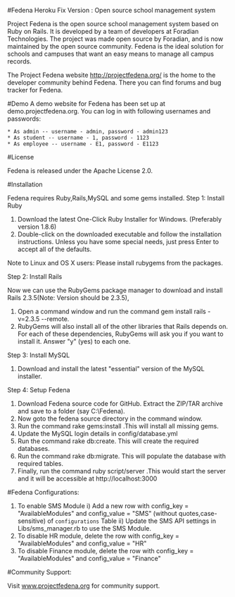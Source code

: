 #Fedena Heroku Fix Version : Open source school management system

Project Fedena is the open source school management system based on Ruby on Rails. It is developed by a team of developers at Foradian Technologies. The project was made open source by Foradian, and is now maintained by the open source community. Fedena is the ideal solution for schools and campuses that want an easy means to manage all campus records.

The Project Fedena website http://projectfedena.org/ is the home to the developer community behind Fedena. There you can find forums and bug tracker for Fedena.

#Demo
A demo website for Fedena has been set up at demo.projectfedena.org. You can log in with following usernames and passwords:

    * As admin -- username - admin, password - admin123
    * As student -- username - 1, password - 1123
    * As employee -- username - E1, password - E1123

#License

Fedena is released under the Apache License 2.0.

#Installation

Fedena requires Ruby,Rails,MySQL and some gems installed.
Step 1: Install Ruby

   1. Download the latest One-Click Ruby Installer for Windows. (Preferably version 1.8.6)
   2. Double-click on the downloaded executable and follow the installation instructions. Unless you have some special needs, just press Enter to accept all of the defaults.

Note to Linux and OS X users: Please install rubygems from the packages.

Step 2: Install Rails

Now we can use the RubyGems package manager to download and install Rails 2.3.5(Note: Version should be 2.3.5),

   1. Open a command window and run the command gem install rails -v=2.3.5 --remote.
   2. RubyGems will also install all of the other libraries that Rails depends on. For each of these dependencies, RubyGems will ask you if you want to install it. Answer "y" (yes) to each one.

Step 3: Install MySQL

   1. Download  and install the latest "essential" version of the MySQL installer.


Step 4: Setup Fedena

   1. Download Fedena source code for GitHub. Extract the ZIP/TAR archive and save to a folder (say C:\Fedena).
   2. Now goto the fedena source directory in the command window.
   3. Run the command  rake gems:install .This will install all missing gems.
   4. Update the MySQL login details in config/database.yml
   5. Run the command  rake db:create. This will create the required databases.
   6. Run the command  rake db:migrate. This will populate the database with required tables.
   7. Finally, run the command ruby script/server .This would start the server and it will be accessible at http://localhost:3000
   
#Fedena Configurations:

 1. To enable SMS Module
            i) Add a new row with config_key = "AvailableModules" and config_value = "SMS" (without quotes,case-sensitive) of `configurations` Table
           ii) Update the SMS API settings in Libs/sms_manager.rb to use the SMS Module.
2. To disable HR module, delete the row with config_key = "AvailableModules" and config_value = "HR"
3. To disable Finance module, delete the row with config_key = "AvailableModules" and config_value = "Finance"

#Community Support:

Visit www.projectfedena.org for community support.
